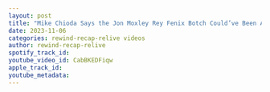 ```yaml
---
layout: post
title: "Mike Chioda Says the Jon Moxley Rey Fenix Botch Could’ve Been Avoided"
date: 2023-11-06
categories: rewind-recap-relive videos
author: rewind-recap-relive
spotify_track_id: 
youtube_video_id: CabBKEDFiqw
apple_track_id: 
youtube_metadata: 
---
```

